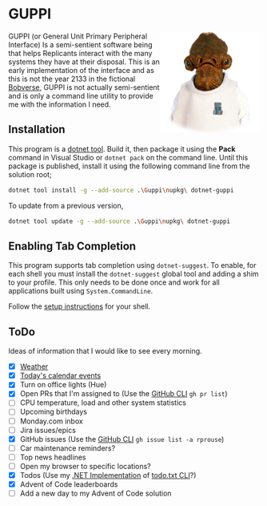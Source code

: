 # GUPPI

<img align="right" width="200" height="200" src="img/ackbar.png">

GUPPI (or General Unit Primary Peripheral Interface) Is a semi-sentient software
being that helps Replicants interact with the many systems they have at their
disposal. This is an early implementation of the interface and as this is not
the year 2133 in the fictional [Bobverse](https://bobiverse.fandom.com/wiki/We_Are_Legion_(We_Are_Bob)_Wiki),
GUPPI is not actually semi-sentient and is only a command line utility to provide
me with the information I need.

## Installation

This program is a [dotnet tool](https://docs.microsoft.com/en-us/dotnet/core/tools/global-tools). 
Build it, then package it using the **Pack** command in Visual Studio or `dotnet pack` 
on the command line. Until this package is published, install it using the following
command line from the solution root;

```sh
dotnet tool install -g --add-source .\Guppi\nupkg\ dotnet-guppi
```

To update from a previous version,

```sh
dotnet tool update -g --add-source .\Guppi\nupkg\ dotnet-guppi
```

## Enabling Tab Completion

This program supports tab completion using `dotnet-suggest`. To enable, for each shell
you must install the `dotnet-suggest` global tool and adding a shim to your profile. This 
only needs to be done once and work for all applications built using `System.CommandLine`.

Follow the [setup instructions](https://github.com/dotnet/command-line-api/blob/main/docs/dotnet-suggest.md)
for your shell.

## ToDo

Ideas of information that I would like to see every morning.

- [x] [Weather](DataProvider.Weather/Readme.md)
- [x] [Today's calendar events](DataProvider.Calendar/Readme.md)
- [x] Turn on office lights (Hue)
- [x] Open PRs that I'm assigned to (Use the [GitHub CLI](https://github.com/cli/cli) `gh pr list`)
- [ ] CPU temperature, load and other system statistics
- [ ] Upcoming birthdays
- [ ] Monday.com inbox
- [ ] Jira issues/epics
- [x] GitHub issues (Use the [GitHub CLI](https://github.com/cli/cli) `gh issue list -a rprouse`)
- [ ] Car maintenance reminders?
- [ ] Top news headlines
- [ ] Open my browser to specific locations?
- [x] Todos (Use my [.NET Implementation](https://github.com/rprouse/dotnet-todo) of [todo.txt CLI](http://todotxt.org/)?)
- [x] Advent of Code leaderboards
- [ ] Add a new day to my Advent of Code solution
